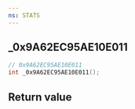 ```yaml
---
ns: STATS
---
```

## _0x9A62EC95AE10E011

```c
// 0x9A62EC95AE10E011
int _0x9A62EC95AE10E011();
```


## Return value
